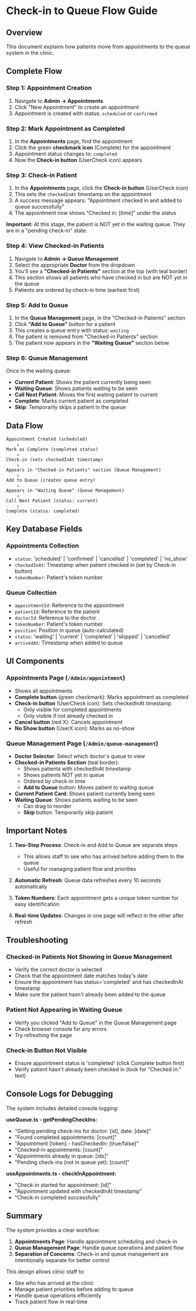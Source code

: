 # Check-in to Queue Flow Guide

## Overview
This document explains how patients move from appointments to the queue system in the clinic.

## Complete Flow

### Step 1: Appointment Creation
1. Navigate to **Admin → Appointments**
2. Click "New Appointment" to create an appointment
3. Appointment is created with status: `scheduled` or `confirmed`

### Step 2: Mark Appointment as Completed
1. In the **Appointments** page, find the appointment
2. Click the green **checkmark icon** (Complete) for the appointment
3. Appointment status changes to: `completed`
4. Now the **Check-in button** (UserCheck icon) appears

### Step 3: Check-in Patient
1. In the **Appointments** page, click the **Check-in button** (UserCheck icon)
2. This sets the `checkedInAt` timestamp on the appointment
3. A success message appears: "Appointment checked in and added to queue successfully"
4. The appointment now shows "Checked in: [time]" under the status

**Important:** At this stage, the patient is NOT yet in the waiting queue. They are in a "pending check-in" state.

### Step 4: View Checked-in Patients
1. Navigate to **Admin → Queue Management**
2. Select the appropriate **Doctor** from the dropdown
3. You'll see a **"Checked-in Patients"** section at the top (with teal border)
4. This section shows all patients who have checked in but are NOT yet in the queue
5. Patients are ordered by check-in time (earliest first)

### Step 5: Add to Queue
1. In the **Queue Management** page, in the "Checked-in Patients" section
2. Click **"Add to Queue"** button for a patient
3. This creates a queue entry with status: `waiting`
4. The patient is removed from "Checked-in Patients" section
5. The patient now appears in the **"Waiting Queue"** section below

### Step 6: Queue Management
Once in the waiting queue:
- **Current Patient**: Shows the patient currently being seen
- **Waiting Queue**: Shows patients waiting to be seen
- **Call Next Patient**: Moves the first waiting patient to current
- **Complete**: Marks current patient as completed
- **Skip**: Temporarily skips a patient in the queue

## Data Flow

```
Appointment Created (scheduled)
    ↓
Mark as Complete (completed status)
    ↓
Check-in (sets checkedInAt timestamp)
    ↓
Appears in "Checked-in Patients" section (Queue Management)
    ↓
Add to Queue (creates queue entry)
    ↓
Appears in "Waiting Queue" (Queue Management)
    ↓
Call Next Patient (status: current)
    ↓
Complete (status: completed)
```

## Key Database Fields

### Appointments Collection
- `status`: 'scheduled' | 'confirmed' | 'cancelled' | 'completed' | 'no_show'
- `checkedInAt`: Timestamp when patient checked in (set by Check-in button)
- `tokenNumber`: Patient's token number

### Queue Collection
- `appointmentId`: Reference to the appointment
- `patientId`: Reference to the patient
- `doctorId`: Reference to the doctor
- `tokenNumber`: Patient's token number
- `position`: Position in queue (auto-calculated)
- `status`: 'waiting' | 'current' | 'completed' | 'skipped' | 'cancelled'
- `arrivedAt`: Timestamp when added to queue

## UI Components

### Appointments Page (`/Admin/appointment`)
- Shows all appointments
- **Complete button** (green checkmark): Marks appointment as completed
- **Check-in button** (UserCheck icon): Sets checkedInAt timestamp
  - Only visible for completed appointments
  - Only visible if not already checked in
- **Cancel button** (red X): Cancels appointment
- **No Show button** (UserX icon): Marks as no-show

### Queue Management Page (`/Admin/queue-management`)
- **Doctor Selector**: Select which doctor's queue to view
- **Checked-in Patients Section** (teal border):
  - Shows patients with checkedInAt timestamp
  - Shows patients NOT yet in queue
  - Ordered by check-in time
  - **Add to Queue** button: Moves patient to waiting queue
- **Current Patient Card**: Shows patient currently being seen
- **Waiting Queue**: Shows patients waiting to be seen
  - Can drag to reorder
  - **Skip** button: Temporarily skip patient

## Important Notes

1. **Two-Step Process**: Check-in and Add to Queue are separate steps
   - This allows staff to see who has arrived before adding them to the queue
   - Useful for managing patient flow and priorities

2. **Automatic Refresh**: Queue data refreshes every 10 seconds automatically

3. **Token Numbers**: Each appointment gets a unique token number for easy identification

4. **Real-time Updates**: Changes in one page will reflect in the other after refresh

## Troubleshooting

### Checked-in Patients Not Showing in Queue Management
- Verify the correct doctor is selected
- Check that the appointment date matches today's date
- Ensure the appointment has status='completed' and has checkedInAt timestamp
- Make sure the patient hasn't already been added to the queue

### Patient Not Appearing in Waiting Queue
- Verify you clicked "Add to Queue" in the Queue Management page
- Check browser console for any errors
- Try refreshing the page

### Check-in Button Not Visible
- Ensure appointment status is 'completed' (click Complete button first)
- Verify patient hasn't already been checked in (look for "Checked in:" text)

## Console Logs for Debugging

The system includes detailed console logging:

**useQueue.ts - getPendingCheckIns:**
- "Getting pending check-ins for doctor: [id], date: [date]"
- "Found completed appointments: [count]"
- "Appointment [token] - hasCheckedIn: [true/false]"
- "Checked-in appointments: [count]"
- "Appointments already in queue: [ids]"
- "Pending check-ins (not in queue yet): [count]"

**useAppointments.ts - checkInAppointment:**
- "Check-in started for appointment: [id]"
- "Appointment updated with checkedInAt timestamp"
- "Check-in completed successfully"

## Summary

The system provides a clear workflow:
1. **Appointments Page**: Handle appointment scheduling and check-in
2. **Queue Management Page**: Handle queue operations and patient flow
3. **Separation of Concerns**: Check-in and queue management are intentionally separate for better control

This design allows clinic staff to:
- See who has arrived at the clinic
- Manage patient priorities before adding to queue
- Handle queue operations efficiently
- Track patient flow in real-time

